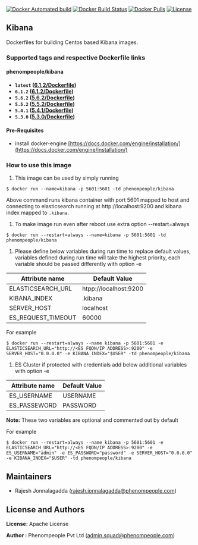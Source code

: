 [![Docker Automated build](https://img.shields.io/docker/automated/phenompeople/kibana.svg?style=plastic)](https://hub.docker.com/r/phenompeople/kibana/)
[![Docker Build Status](https://img.shields.io/docker/build/phenompeople/kibana.svg?style=plastic)](https://hub.docker.com/r/phenompeople/kibana/)
[![Docker Pulls](https://img.shields.io/docker/pulls/phenompeople/kibana.svg?style=plastic)](https://hub.docker.com/r/phenompeople/kibana/)
[![License](https://img.shields.io/badge/License-Apache%202.0-blue.svg)](https://opensource.org/licenses/Apache-2.0)

## Kibana 

Dockerfiles for building Centos based Kibana images.

### Supported tags and respective Dockerfile links

#### phenompeople/kibana

* **`latest`		([6.1.2/Dockerfile](https://bitbucket.org/phenompeople/kibana/src/master/6.1.2/Dockerfile))**
* **`6.1.2` 		([6.1.2/Dockerfile](https://bitbucket.org/phenompeople/kibana/src/master/6.1.2/Dockerfile))**
* **`5.6.2` 		([5.6.2/Dockerfile](https://bitbucket.org/phenompeople/kibana/src/master/5.6.2/Dockerfile))**
* **`5.5.2` 		([5.5.2/Dockerfile](https://bitbucket.org/phenompeople/kibana/src/master/5.5.2/Dockerfile))**
* **`5.4.1` 		([5.4.1/Dockerfile](https://bitbucket.org/phenompeople/kibana/src/master/5.4.1/Dockerfile))**
* **`5.3.0` 		([5.3.0/Dockerfile](https://bitbucket.org/phenompeople/kibana/src/master/5.3.0/Dockerfile))**

#### Pre-Requisites

- install docker-engine [https://docs.docker.com/engine/installation/](https://docs.docker.com/engine/installation/)

### How to use this image 

1.  This image can be used by simply running 

```$ docker run --name=kibana -p 5601:5601 -td phenompeople/kibana```

Above command runs kibana container with port 5601 mapped to host and connecting to elasticsearch running at http://localhost:9200 and kibana index mapped to `.kibana`. 

1. To make image run even after reboot use extra option --restart=always

```$ docker run --restart=always --name=kibana -p 5601:5601 -td phenompeople/kibana```

1. Please define below variables during run time to replace default values, variables defined during run time will take the highest priority, each variable should be passed differently with option -e 

|Attribute name        | Default Value             |
|----------------------|---------------------------|
|ELASTICSEARCH_URL     | htpp://localhost:9200     |
|KIBANA_INDEX          | .kibana                   |
|SERVER_HOST           | localhost                 |
|ES_REQUEST_TIMEOUT		  | 60000										| 

For example

```$ docker run --restart=always --name kibana -p 5601:5601 -e ELASTICSEARCH_URL="http://<ES FQDN/IP ADDRESS>:9200" -e SERVER_HOST="0.0.0.0" -e KIBANA_INDEX="$USER" -td phenompeople/kibana```

1. ES Cluster if protected with credentials add below additional variables  with option -e 

|Attribute name       | Default Value    |
|---------------------|------------------|
|ES_USERNAME          | USERNAME         |
|ES_PASSEWORD         | PASSWORD         |

**Note:** These two variables are optional and commented out by default

For example

```$ docker run --restart=always --name kibana -p 5601:5601 -e ELASTICSEARCH_URL="http://<ES FQDN/IP ADDRESS>:9200" -e ES_USERNAME="admin" -e ES_PASSWORD="password" -e SERVER_HOST="0.0.0.0" -e KIBANA_INDEX="$USER" -td phenompeople/kibana```

## Maintainers

* Rajesh Jonnalagadda (<rajesh.jonnalagadda@phenompeople.com>)

## License and Authors

**License:**	Apache License

**Author :** Phenompeople Pvt Ltd (<admin.squad@phenompeople.com>)